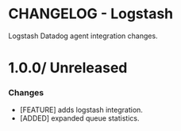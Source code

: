# CHANGELOG - Logstash

Logstash Datadog agent integration changes.

1.0.0/ Unreleased
==================

### Changes

* [FEATURE] adds logstash integration.
* [ADDED] expanded queue statistics.
